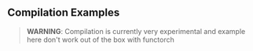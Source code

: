## Compilation Examples

> **WARNING**: Compilation is currently very experimental and example
here don't work out of the box with functorch
